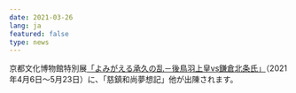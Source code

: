 ```yaml
---
date: 2021-03-26
lang: ja
featured: false
type: news
---
```

京都文化博物館特別展<a href="https://www.bunpaku.or.jp/exhi_special_post/yomigaerujoukyuunoran/" target="_blank">「よみがえる承久の乱－後鳥羽上皇vs鎌倉北条氏」</a>（2021年4月6日～5月23日）に、「慈鎮和尚夢想記」他が出陳されます。
